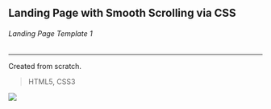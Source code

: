 ## Landing Page with Smooth Scrolling via CSS

###### Landing Page Template 1

---

Created from scratch.

> HTML5,
> CSS3

![](/images/LP-with-Smooth-Scroll-CSS.gif)
